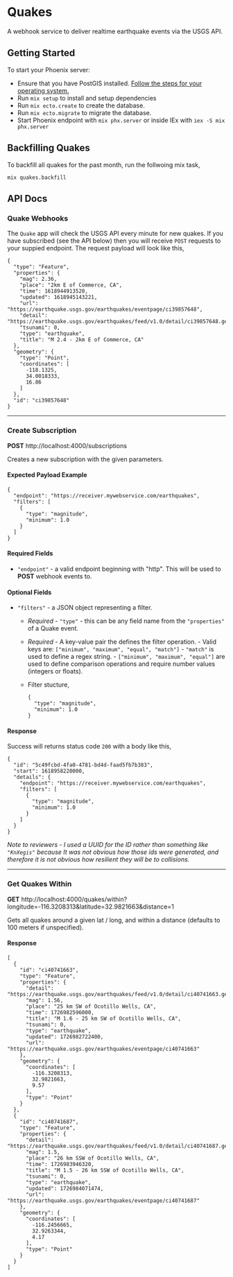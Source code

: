 # Quakes

A webhook service to deliver realtime earthquake events via the USGS API.

## Getting Started

To start your Phoenix server:
  * Ensure that you have PostGIS installed. [Follow the steps for your operating system.](https://postgis.net/documentation/getting_started/)
  * Run `mix setup` to install and setup dependencies
  * Run `mix ecto.create` to create the database.
  * Run `mix ecto.migrate` to migrate the database.
  * Start Phoenix endpoint with `mix phx.server` or inside IEx with `iex -S mix phx.server`

## Backfilling Quakes

To backfill all quakes for the past month, run the follwoing mix task,

```
mix quakes.backfill
```

## API Docs

### Quake Webhooks

The `Quake` app will check the USGS API every minute for new quakes. If you have subscribed (see the API below) then you will receive `POST` requests to your suppied endpoint. The request payload will look like this,

```
{
  "type": "Feature",
  "properties": {
    "mag": 2.36,
    "place": "2km E of Commerce, CA",
    "time": 1618944913520,
    "updated": 1618945143221,
    "url": "https://earthquake.usgs.gov/earthquakes/eventpage/ci39857648",
    "detail": "https://earthquake.usgs.gov/earthquakes/feed/v1.0/detail/ci39857648.geojson",
    "tsunami": 0,
    "type": "earthquake",
    "title": "M 2.4 - 2km E of Commerce, CA"
  },
  "geometry": {
    "type": "Point",
    "coordinates": [
      -118.1325,
      34.0018333,
      16.86
    ]
  },
  "id": "ci39857648"
}
```

---

### Create Subscription

**POST** http://localhost:4000/subscriptions

Creates a new subscription with the given parameters.

#### Expected Payload Example

```
{
  "endpoint": "https://receiver.mywebservice.com/earthquakes",
  "filters": [
    {
      "type": "magnitude",
      "minimum": 1.0
    }
  ]
}
```

#### Required Fields

  * `"endpoint"` - a valid endpoint beginning with "http". This will be used to **POST** webhook events to.

#### Optional Fields

  * `"filters"` - a JSON object representing a filter.
    - *Required* - `"type"` - this can be any field name from the `"properties"` of a Quake event.
    - *Required* - A key-value pair the defines the filter operation.
                 -  Valid keys are: `["minimum", "maximum", "equal", "match"]`
                 - `"match"` is used to define a regex string.
                 - `["minimum", "maximum", "equal"]` are used to define comparison operations and require number values (integers or floats).

    - Filter stucture,
      ```
      {
        "type": "magnitude",
        "minimum": 1.0
      }
      ```

#### Response

Success will returns status code `200` with a body like this,

```
{
  "id": "5c49fcbd-4fa0-4781-bd4d-faad5fb7b383",
  "start": 1618958220000,
  "details": {
    "endpoint": "https://receiver.mywebservice.com/earthquakes",
    "filters": [
      {
        "type": "magnitude",
        "minimum": 1.0
      }
    ]
  }
}
```

*Note to reviewers - I used a UUID for the ID rather than something like `"KnXegis"` because It was not obvious how those ids were generated, and therefore it is not obvious how resilient they will be to collisions.*

---

### Get Quakes Within

**GET** http://localhost:4000/quakes/within?longitude=-116.3208313&latitude=32.9821663&distance=1

Gets all quakes around a given lat / long, and within a distance (defaults to 100 meters if unspecified).

#### Response

```
[
  {
    "id": "ci40741663",
    "type": "Feature",
    "properties": {
      "detail": "https://earthquake.usgs.gov/earthquakes/feed/v1.0/detail/ci40741663.geojson",
      "mag": 1.56,
      "place": "25 km SW of Ocotillo Wells, CA",
      "time": 1726982596000,
      "title": "M 1.6 - 25 km SW of Ocotillo Wells, CA",
      "tsunami": 0,
      "type": "earthquake",
      "updated": 1726982722400,
      "url": "https://earthquake.usgs.gov/earthquakes/eventpage/ci40741663"
    },
    "geometry": {
      "coordinates": [
        -116.3208313,
        32.9821663,
        9.57
      ],
      "type": "Point"
    }
  },
  {
    "id": "ci40741687",
    "type": "Feature",
    "properties": {
      "detail": "https://earthquake.usgs.gov/earthquakes/feed/v1.0/detail/ci40741687.geojson",
      "mag": 1.5,
      "place": "26 km SSW of Ocotillo Wells, CA",
      "time": 1726983946320,
      "title": "M 1.5 - 26 km SSW of Ocotillo Wells, CA",
      "tsunami": 0,
      "type": "earthquake",
      "updated": 1726984071474,
      "url": "https://earthquake.usgs.gov/earthquakes/eventpage/ci40741687"
    },
    "geometry": {
      "coordinates": [
        -116.2456665,
        32.9263344,
        4.17
      ],
      "type": "Point"
    }
  }
]
```
